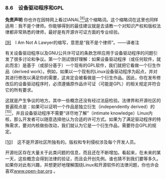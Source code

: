 ### 8.6　设备驱动程序和GPL

**免责声明**
你也许在因特网上看过IANAL<a class="my_markdown" href="['#anchor089']"><sup class="my_markdown">[9]</sup></a>这个缩略词。这个缩略词在这里也同样适用：我不是个律师。你能够得到的最佳建议就是去请教一个对知识产权和版权法律都非常熟悉的律师，最好是有开源许可证方面的专业经验。

<a class="my_markdown" href="['#ac089']">[9]</a>　I Am Not A Lawyer的缩写，意思是“我不是个律师”。——译者注

有关设备驱动程序以及GNU公共许可证的条款怎样应用于设备驱动程序的问题引发了很多讨论和争议。第一个测试很好理解：如果设备驱动程序（或任何软件，就此而言）是基于（或部分基于）一个现有的GPL软件，我们就把它看做一个衍生作品（derived work）。例如，如果以一个现有的Linux设备驱动程序为起点，并对其进行修改以满足你的需要，这肯定会被看做是一个衍生作品。因此，你在发布修改后的设备驱动程序时，必须遵循原作品许可证（可能是GPL）的相关规定并符合它的所有要求。

这就是产生争议的地方。其中一些概念还没有经过法庭检验。法律界和开源社区的普遍观点是：如果可以证明一个作品是独立衍生（independently derived）的<a class="my_markdown" href="['#anchor0810']"><sup class="my_markdown">[10]</sup></a>，并且设备驱动程序不需要“详尽地了解”（intimate knowledge）Linux内核，那么开发者可以随意选择他认为合适的许可方式。如果为了满足驱动程序的特殊需求，要对内核做些改动，我们就认为它是一个衍生作品，需要符合GPL的规定。

<a class="my_markdown" href="['#ac0810']">[10]</a>　这不是开源社区所独有的。版权和专利侵权涉及每个开发人员。

开源社区存在大量关于此类问题的信息，而且还在不断增加。看起来，在未来的某一天，这些概念会得到法律的验证，而且会开创先例。谁也猜不到我们要等多久。如果你对此有兴趣，并想更好地理解围绕Linux和开源软件的法律问题，你也许会喜欢<a class="my_markdown" href="[]">www.open-bar.org</a> 。

